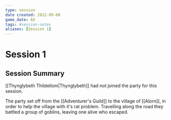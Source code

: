 ```yaml
---
type: session
date created: 2022-09-08
game_date: AX
tags: #session-notes
aliases: [Session 1]
---
```

# Session 1
## Session Summary
[[Thynglybeth Thildellom|Thynglybeth]] had not joined the party for this session.

The party set off from the [[Adventurer's Guild]] to the village of [[Alorn]], in order to help the village with it's rat problem. Travelling along the road they battled a group of goblins, leaving one alive who escaped.